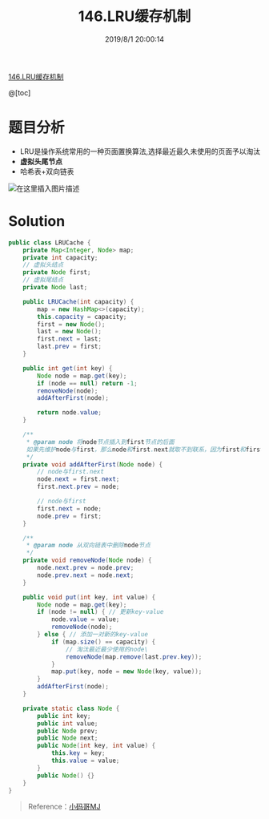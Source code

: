 ﻿---
title: 146.LRU缓存机制
categories:
- DSA
- Algorithm
- LeetCode
tags:
- hashMap
date: 2019/8/1 20:00:14
updated: 2020/12/10 12:00:14
---

[146.LRU缓存机制](https://leetcode-cn.com/problems/lru-cache/)

@[toc]

# 题目分析

- LRU是操作系统常用的一种页面置换算法,选择最近最久未使用的页面予以淘汰
- **虚拟头尾节点**
- 哈希表+双向链表

![在这里插入图片描述](https://gitee.com/gaoyi-ai/image-bed/raw/master/images/20200513214745148.png)

# Solution

```java
public class LRUCache {
    private Map<Integer, Node> map;
    private int capacity;
    // 虚拟头结点
    private Node first;
    // 虚拟尾结点
    private Node last;

    public LRUCache(int capacity) {
        map = new HashMap<>(capacity);
        this.capacity = capacity;
        first = new Node();
        last = new Node();
        first.next = last;
        last.prev = first;
    }

    public int get(int key) {
        Node node = map.get(key);
        if (node == null) return -1;
        removeNode(node);
        addAfterFirst(node);

        return node.value;
    }

    /**
     * @param node 将node节点插入到first节点的后面
     如果先维护node与first，那么node和first.next就取不到联系，因为first和first.next联系已经断了
     */
    private void addAfterFirst(Node node) {
        // node与first.next
        node.next = first.next;
        first.next.prev = node;

        // node与first
        first.next = node;
        node.prev = first;
    }

    /**
     * @param node 从双向链表中删除node节点
     */
    private void removeNode(Node node) {
        node.next.prev = node.prev;
        node.prev.next = node.next;
    }

    public void put(int key, int value) {
        Node node = map.get(key);
        if (node != null) { // 更新key-value
            node.value = value;
            removeNode(node);
        } else { // 添加一对新的key-value
            if (map.size() == capacity) {
                // 淘汰最近最少使用的node\
                removeNode(map.remove(last.prev.key));
            }
            map.put(key, node = new Node(key, value));
        }
        addAfterFirst(node);
    }

    private static class Node {
        public int key;
        public int value;
        public Node prev;
        public Node next;
        public Node(int key, int value) {
            this.key = key;
            this.value = value;
        }
        public Node() {}
    }
}
```


> Reference：[小码哥MJ](https://space.bilibili.com/325538782/)
